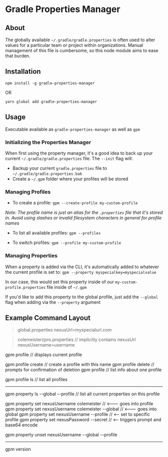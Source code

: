 # Gradle Properties Manager

## About

The globally available `~/.gradle/gradle.properties` is often used to alter values for a particular team or project within organizations. Manual management of this file is cumbersome, so this node module aims to ease that burden.

## Installation

`npm install -g gradle-properties-manager`

OR

`yarn global add gradle-properties-manager`

## Usage

Executable available as `gradle-properties-manager` as well as `gpm`

### Initializing the Properties Manager

When first using the property manager, it's a good idea to back up your current `~/.gradle/gradle.properties` file. The `--init` flag will:

- Backup your current `gradle.properties` file to `~/.gradle/gradle.properties.bak`
- Create a `~/.gpm` folder where your profiles will be stored

### Managing Profiles

- To create a profile:
  `gpm --create-profile my-custom-profile`

_Note: The profile name is just an alias for the `.properties` file that it's stored in. Avoid using slashes or invalid filesystem characters in general for profile names_

- To list all available profiles:
  `gpm --profiles`

- To switch profiles:
  `gpm --profile my-custom-profile`

### Managing Properties

When a property is added via the CLI, it's automatically added to whatever the current profile is set to:
`gpm --property myspecialkey=myspecialvalue`

In our case, this would set this property inside of our `my-custom-profile.properties` file inside of `~/.gpm`

If you'd like to add this property to the global profile, just add the `--global` flag when adding via the `--property` argument

## Example Command Layout

> global.properties
nexusUrl=myspecialurl.com

> colemeisterzpro.properties
// implicitly contains nexusUrl
nexusUsername=username

gpm profile // displays current profile

gpm profile create <name> // create a profile with this name
gpm profile delete <name> // prompts for confirmation of deletion
gpm profile <name> // list info about one profile

gpm profile ls // list all profiles

-------

gpm property ls --global --profile <profilename> // list all current properties on this profile

gpm property set nexusUsername colemeister // <--- goes into profile
gpm property set nexusUsername colemeister --global // <--- goes into global
gpm property set nexusUsername --profile <profilename> // <-- set to specific profile
gpm property set nexusPassword --secret // <-- triggers prompt and base64 encode

gpm property unset nexusUsername --global --profile <profilename>

-------

gpm version
